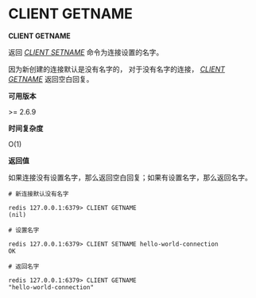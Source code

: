 
# CLIENT GETNAME

**CLIENT GETNAME**

返回 [_CLIENT SETNAME_](client_setname.html#client-setname) 命令为连接设置的名字。

因为新创建的连接默认是没有名字的， 对于没有名字的连接， [_CLIENT GETNAME_](#client-getname) 返回空白回复。

**可用版本**

&gt;= 2.6.9

**时间复杂度**

O(1)

**返回值**

如果连接没有设置名字，那么返回空白回复；如果有设置名字，那么返回名字。

```
# 新连接默认没有名字

redis 127.0.0.1:6379> CLIENT GETNAME
(nil)

# 设置名字

redis 127.0.0.1:6379> CLIENT SETNAME hello-world-connection
OK

# 返回名字

redis 127.0.0.1:6379> CLIENT GETNAME
"hello-world-connection"

```
